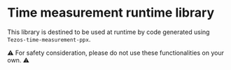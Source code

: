 Time measurement runtime library
================================

This library is destined to be used at runtime by code generated using `Tezos-time-measurement-ppx`.

:warning: For safety consideration, please do not use these functionalities on your own. :warning:
